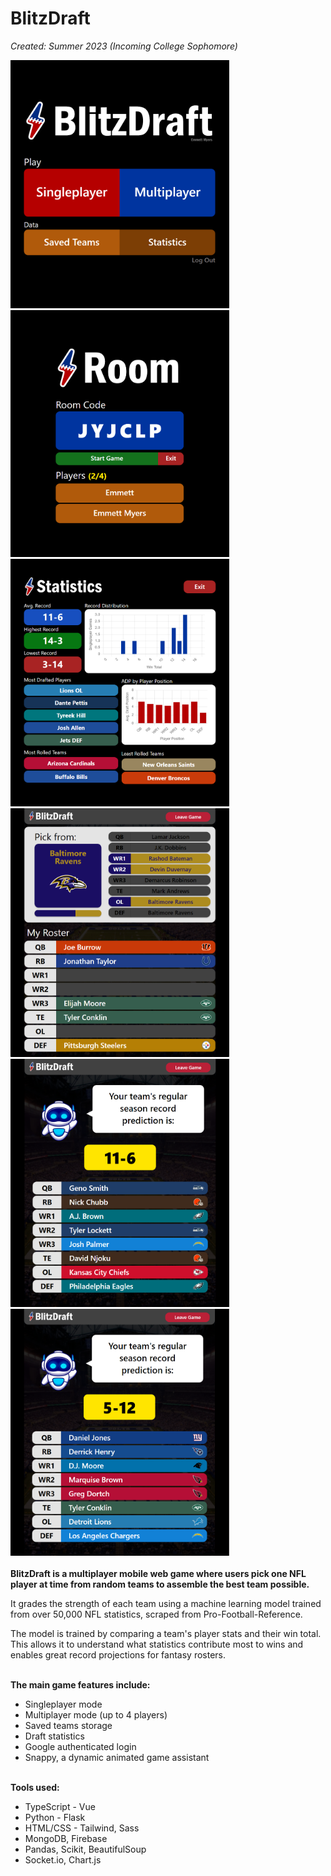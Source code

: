 # BlitzDraft

<i>Created: Summer 2023 (Incoming College Sophomore)</i>

<div>
  <img src="frontend/src/assets/bd1.png" style="width: 350px" />
  <img src="frontend/src/assets/bd3.png" style="width: 350px" />
</div>
<div>
  <img src="frontend/src/assets/bd2.png" style="width: 350px" />
  <img src="frontend/src/assets/bd4.png" style="width: 350px" />
</div>
<div>
  <img src="frontend/src/assets/bd5.png" style="width: 350px" />
  <img src="frontend/src/assets/bd6.png" style="width: 350px" />
</div>
<br/>
<b>BlitzDraft is a multiplayer mobile web game where users pick one NFL player at time from random teams to assemble the best team possible.</b>
<br/>
<p>It grades the strength of each team using a machine learning model trained from over 50,000 NFL statistics, scraped from Pro-Football-Reference.</p>
<p>The model is trained by comparing a team's player stats and their win total. This allows it to understand what statistics contribute most to wins and enables great record projections for fantasy rosters.</p>
<br/>
<b>The main game features include:</b>
<ul>
  <li>Singleplayer mode</li>
  <li>Multiplayer mode (up to 4 players)</li>
  <li>Saved teams storage</li>
  <li>Draft statistics</li>
  <li>Google authenticated login</li>
  <li>Snappy, a dynamic animated game assistant</li>
</ul>
<br/>
<b>Tools used:</b>
<ul>
  <li>TypeScript - Vue</li>
  <li>Python - Flask</li>
  <li>HTML/CSS - Tailwind, Sass</li>
  <li>MongoDB, Firebase</li>
  <li>Pandas, Scikit, BeautifulSoup</li>
  <li>Socket.io, Chart.js</li>
</ul>
